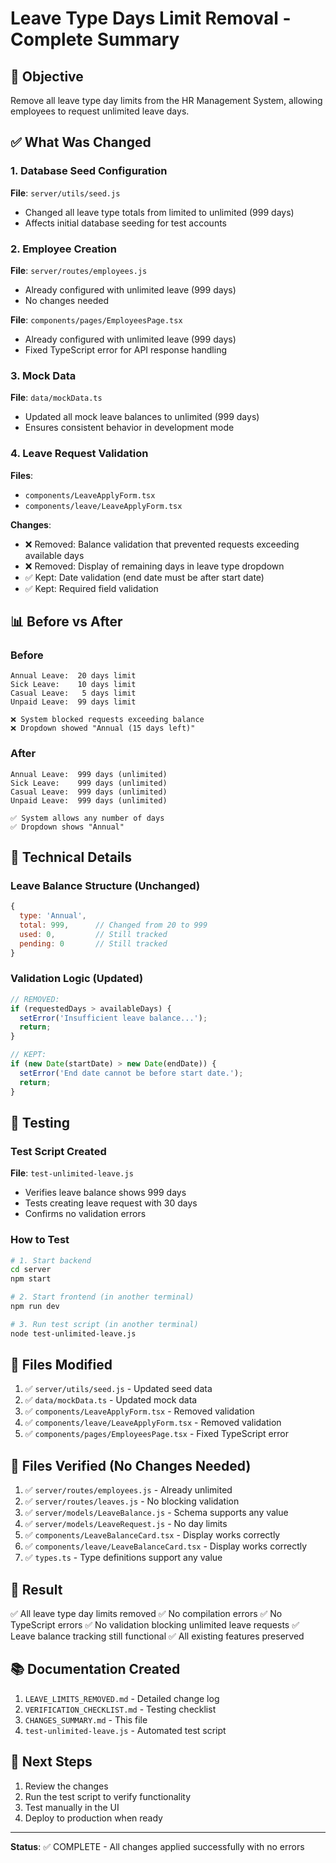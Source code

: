 # Leave Type Days Limit Removal - Complete Summary

## 🎯 Objective
Remove all leave type day limits from the HR Management System, allowing employees to request unlimited leave days.

## ✅ What Was Changed

### 1. Database Seed Configuration
**File**: `server/utils/seed.js`
- Changed all leave type totals from limited to unlimited (999 days)
- Affects initial database seeding for test accounts

### 2. Employee Creation
**File**: `server/routes/employees.js`
- Already configured with unlimited leave (999 days)
- No changes needed

**File**: `components/pages/EmployeesPage.tsx`
- Already configured with unlimited leave (999 days)
- Fixed TypeScript error for API response handling

### 3. Mock Data
**File**: `data/mockData.ts`
- Updated all mock leave balances to unlimited (999 days)
- Ensures consistent behavior in development mode

### 4. Leave Request Validation
**Files**: 
- `components/LeaveApplyForm.tsx`
- `components/leave/LeaveApplyForm.tsx`

**Changes**:
- ❌ Removed: Balance validation that prevented requests exceeding available days
- ❌ Removed: Display of remaining days in leave type dropdown
- ✅ Kept: Date validation (end date must be after start date)
- ✅ Kept: Required field validation

## 📊 Before vs After

### Before
```
Annual Leave:  20 days limit
Sick Leave:    10 days limit
Casual Leave:   5 days limit
Unpaid Leave:  99 days limit

❌ System blocked requests exceeding balance
❌ Dropdown showed "Annual (15 days left)"
```

### After
```
Annual Leave:  999 days (unlimited)
Sick Leave:    999 days (unlimited)
Casual Leave:  999 days (unlimited)
Unpaid Leave:  999 days (unlimited)

✅ System allows any number of days
✅ Dropdown shows "Annual"
```

## 🔧 Technical Details

### Leave Balance Structure (Unchanged)
```javascript
{
  type: 'Annual',
  total: 999,      // Changed from 20 to 999
  used: 0,         // Still tracked
  pending: 0       // Still tracked
}
```

### Validation Logic (Updated)
```javascript
// REMOVED:
if (requestedDays > availableDays) {
  setError('Insufficient leave balance...');
  return;
}

// KEPT:
if (new Date(startDate) > new Date(endDate)) {
  setError('End date cannot be before start date.');
  return;
}
```

## 🧪 Testing

### Test Script Created
**File**: `test-unlimited-leave.js`
- Verifies leave balance shows 999 days
- Tests creating leave request with 30 days
- Confirms no validation errors

### How to Test
```bash
# 1. Start backend
cd server
npm start

# 2. Start frontend (in another terminal)
npm run dev

# 3. Run test script (in another terminal)
node test-unlimited-leave.js
```

## 📝 Files Modified

1. ✅ `server/utils/seed.js` - Updated seed data
2. ✅ `data/mockData.ts` - Updated mock data
3. ✅ `components/LeaveApplyForm.tsx` - Removed validation
4. ✅ `components/leave/LeaveApplyForm.tsx` - Removed validation
5. ✅ `components/pages/EmployeesPage.tsx` - Fixed TypeScript error

## 📝 Files Verified (No Changes Needed)

1. ✅ `server/routes/employees.js` - Already unlimited
2. ✅ `server/routes/leaves.js` - No blocking validation
3. ✅ `server/models/LeaveBalance.js` - Schema supports any value
4. ✅ `server/models/LeaveRequest.js` - No day limits
5. ✅ `components/LeaveBalanceCard.tsx` - Display works correctly
6. ✅ `components/leave/LeaveBalanceCard.tsx` - Display works correctly
7. ✅ `types.ts` - Type definitions support any value

## 🎉 Result

✅ All leave type day limits removed
✅ No compilation errors
✅ No TypeScript errors
✅ No validation blocking unlimited leave requests
✅ Leave balance tracking still functional
✅ All existing features preserved

## 📚 Documentation Created

1. `LEAVE_LIMITS_REMOVED.md` - Detailed change log
2. `VERIFICATION_CHECKLIST.md` - Testing checklist
3. `CHANGES_SUMMARY.md` - This file
4. `test-unlimited-leave.js` - Automated test script

## 🚀 Next Steps

1. Review the changes
2. Run the test script to verify functionality
3. Test manually in the UI
4. Deploy to production when ready

---

**Status**: ✅ COMPLETE - All changes applied successfully with no errors
